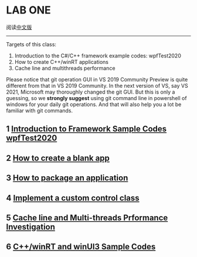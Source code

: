 # LAB ONE

阅读[中文版](lab_1_cn.md)

***

Targets of this class:
1. Introduction to the C#/C++ framework example codes: wpfTest2020
2. How to create C++/winRT applications
3. Cache line and multithreads performance


Please notice that git operation GUI in VS 2019 Community Preview 
is quite different from that in VS 2019 Community. In the next version
of VS, say VS 2021, Microsoft may thoroughly changed the git GUI.
But this is only a guessing, so we **strongly suggest** using git command line
in powershell of windows for your daily git operations. And that will 
also help you a lot be familiar with git commands.


## 1 [Introduction to Framework Sample Codes wpfTest2020](lab_1_1.md)

## 2 [How to create a blank app](lab_1_2.md)

## 3 [How to package an application](lab_1_3.md)

## 4 [Implement a custom control class](lab_1_4.md)

## 5 [Cache line and Multi-threads Prformance Investigation](lab_1_5.md)

## 6 [C++/winRT and winUI3 Sample Codes](lab_1_6.md)





